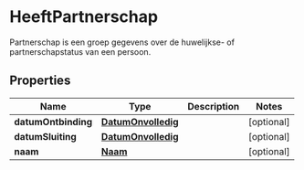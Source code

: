 

# HeeftPartnerschap

Partnerschap is een groep gegevens over de huwelijkse- of partnerschapstatus van een persoon.
## Properties

Name | Type | Description | Notes
------------ | ------------- | ------------- | -------------
**datumOntbinding** | [**DatumOnvolledig**](DatumOnvolledig.md) |  |  [optional]
**datumSluiting** | [**DatumOnvolledig**](DatumOnvolledig.md) |  |  [optional]
**naam** | [**Naam**](Naam.md) |  |  [optional]



